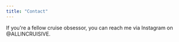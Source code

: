 ```yaml
---
title: "Contact"
---
```


If you're a fellow cruise obsessor, you can reach me via Instagram on @ALLINCRUISIVE. 